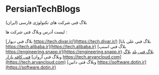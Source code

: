 # PersianTechBlogs
بلاگ فنی شرکت های تکنولوژی فارسی (ایران)

لیست آدرس وبلاگ فنی شرکت ها :
 
[بلاگ فنی دیوار https://tech.divar.ir/](https://tech.divar.ir/)
[بلاگ  فنی علی بابا https://tech.alibaba.ir](https://tech.alibaba.ir)
[بلاگ فنی اسنپ https://engineering.snapp.ir](https://engineering.snapp.ir)
[بلاگ فنی بلد](https://tech.balad.ir)
[بلاگ فنی کافه بازار](https://tech.cafebazaar.ir)
[وبلاگ فنی آروان https://tech.arvancloud.com](https://tech.arvancloud.com)
[وبلاگ فنی  داتین https://software.dotin.ir](https://software.dotin.ir)
